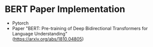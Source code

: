 # BERT Paper Implementation

- Pytorch
- Paper "BERT: Pre-training of Deep Bidirectional Transformers for Language Understanding"     
(https://arxiv.org/abs/1810.04805)